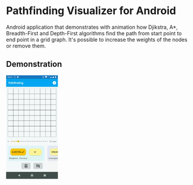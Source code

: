 # Pathfinding Visualizer for Android

Android application that demonstrates with animation how Djikstra, A*, Breadth-First and Depth-First algorithms find the path from start point to end point in a grid graph. It's possible to increase the weights of the nodes or remove them.

## Demonstration

<img src="https://github.com/paulofernando/pathfinding/blob/master/gifs/pathfinding_demo.gif?raw=true" width="28%" />
